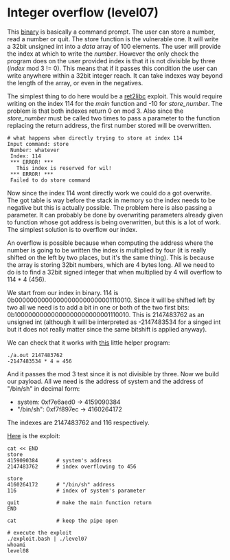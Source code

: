 # Integer overflow (level07)

This [binary](source.c) is basically a command prompt. The user can store a
number, read a number or quit. The store function is the vulnerable one.  It
will write a 32bit unsigned int into a *data* array of 100 elements. The user
will provide the index at which to write the *number*. However the only check
the program does on the user provided index is that it is not divisible by three
(*index* mod 3 != 0). This means that if it passes this condition the user can
write anywhere within a 32bit integer reach. It can take indexes way beyond the
length of the array, or even in the negatives.

The simplest thing to do here would be a
[ret2libc](https://bufferoverflows.net/ret2libc-exploitation-example/) exploit.
This would require writing on the index 114 for the *main* function and -10 for
*store_number*. The problem is that both indexes return 0 on mod 3. Also since
the *store_number* must be called two times to pass a parameter to the function
replacing the return address, the first number stored will be overwritten.

```shell
# what happens when directly trying to store at index 114
Input command: store
 Number: whatever
 Index: 114
 *** ERROR! ***
   This index is reserved for wil!
 *** ERROR! ***
 Failed to do store command
```

Now since the index 114 wont directly work we could do a got overwrite. The got
table is way before the stack in memory so the index needs to be negative but
this is actually possible. The problem here is also passing a parameter. It can
probably be done by overwriting parameters already given to function whose got
address is being overwritten, but this is a lot of work. The simplest solution
is to overflow our index.

An overflow is possible because when computing the address where the number is
going to be written the index is multiplied by four (it is really shifted on the
left by two places, but it's the same thing). This is because the array is
storing 32bit numbers, which are 4 bytes long. All we need to do is to find a
32bit signed integer that when multiplied by 4 will overflow to 114 * 4 (456).

We start from our index in binary. 114 is 0b00000000000000000000000001110010.
Since it will be shifted left by two all we need is to add a bit in one or both
of the two first bits: 0b10000000000000000000000001110010. This is 2147483762 as
an unsigned int (although it will be interpreted as -2147483534 for a singed int
but it does not really matter since the same bitshift is applied anyway).

We can check that it works with [this](overflow.c) little helper program:

```shell
./a.out 2147483762
-2147483534 * 4 = 456
```

And it passes the mod 3 test since it is not divisible by three. Now we build
our payload. All we need is the address of system and the address of "/bin/sh"
in decimal form:

- system: 0xf7e6aed0 -> 4159090384
- "/bin/sh": 0xf7f897ec -> 4160264172

The indexes are 2147483762 and 116 respectively.

[Here](exploit.bash) is the exploit:

```shell
cat << END
store
4159090384		# system's address
2147483762		# index overflowing to 456

store
4160264172		# "/bin/sh" address
116				# index of system's parameter

quit			# make the main function return
END

cat				# keep the pipe open
```

```shell
# execute the exploit
./exploit.bash | ./level07
whoami
level08
```
